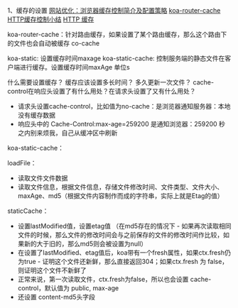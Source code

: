 1、缓存的设置
[网站优化：浏览器缓存控制简介及配置策略](https://www.renfei.org/blog/http-caching.html)
[koa-router-cache](https://nswbmw.github.io/N-club/5/5.1.html)
[HTTP缓存控制小结](http://imweb.io/topic/5795dcb6fb312541492eda8c)
[HTTP 缓存](https://developers.google.com/web/fundamentals/performance/optimizing-content-efficiency/http-caching?hl=zh-cn)

koa-router-cache：针对路由缓存，如果设置了某个路由缓存，那么这个路由下的文件也会自动被缓存
co-cache

koa-static: 设置缓存时间maxage
koa-static-cache: 控制服务端的静态文件在客户端进行缓存。设置缓存时间maxAge
单位s

什么需要设置缓存？
缓存应该设置多长时间？
多久更新一次文件？
cache-control在响应头设置了有什么用处？在请求头设置了又有什么用处？
* 请求头设置cache-control，比如值为no-cache：是浏览器通知服务器：本地没有缓存数据
* 响应头中的 Cache-Control:max-age=259200 是通知浏览器：259200 秒之内别来烦我，自己从缓冲区中刷新

koa-static-cache：

loadFile：
* 读取文件文件数据
* 读取文件信息，根据文件信息，存储文件修改时间、文件类型、文件大小、maxAge、md5（根据文件内容制作而成的字符串，实际上就是Etag的值）

staticCache：
* 设置lastModified值，设置etag值
（在md5存在的情况下 - 如果再次读取相同文件的时候，那么文件的修改时间会与之前保存的文件的修改时间作比较，如果新的大于旧的，那么md5则会被设置为null）
* 在设置了lastModified、etag值后，koa带有一个fresh属性，如果ctx.fresh仍为true - 证明这个文件还新鲜，那么直接返回304；如果ctx.fresh 为 false，则证明这个文件不新鲜了
* 正常来说，第一次读取文件，ctx.fresh为false，所以也会设置 cache-control，默认值为 public, max-age
* 还设置 content-md5头字段

